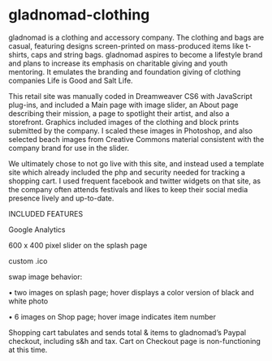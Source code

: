 gladnomad-clothing
==================

gladnomad is a clothing and accessory company.  The clothing and bags are casual, featuring designs screen-printed on mass-produced items like t-shirts, caps and string bags.  gladnomad aspires to become a lifestyle brand and plans to increase its emphasis on charitable giving and youth mentoring.  It emulates the branding and foundation giving of clothing companies Life is Good and Salt Life. 

This retail site was manually coded in Dreamweaver CS6 with JavaScript plug-ins, and included a Main page with image slider, an About page describing their mission, a page to spotlight their artist, and also a storefront.  Graphics included images of the clothing and block prints submitted by the company. I scaled these images in Photoshop, and also selected beach images from Creative Commons material consistent with the company brand for use in the slider.  

We ultimately chose to not go live with this site, and instead used a template site which already included the php and security needed for tracking a shopping cart.  I used frequent facebook and twitter widgets on that site, as the company often attends festivals and likes to keep their social media presence lively and up-to-date.

INCLUDED FEATURES

Google Analytics

600 x 400 pixel slider on the splash page

custom .ico

swap image behavior:

•	two images on splash page; hover displays a color version of black and white photo

•	6 images on Shop page; hover image indicates item number

Shopping cart tabulates and sends total & items to gladnomad’s Paypal checkout, including s&h and tax.  Cart on Checkout page is non-functioning at this time.


